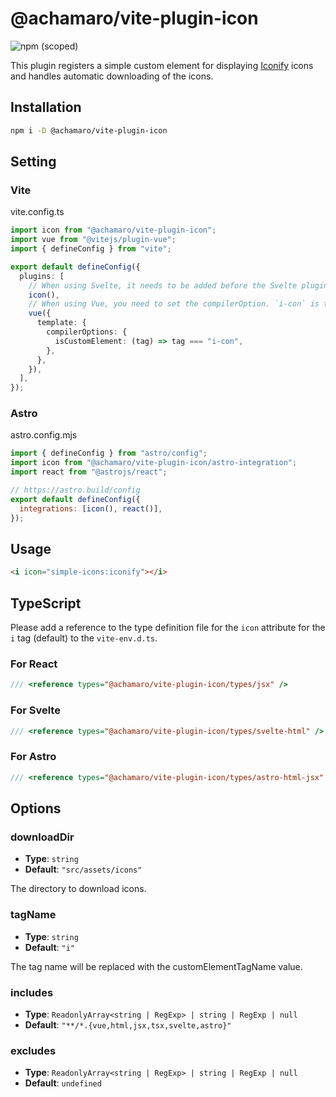 # @achamaro/vite-plugin-icon

![npm (scoped)](https://img.shields.io/npm/v/@achamaro/vite-plugin-icon)

[Iconify]: https://iconify.design/

This plugin registers a simple custom element for displaying [Iconify] icons and handles automatic downloading of the icons.

## Installation

```sh
npm i -D @achamaro/vite-plugin-icon
```

## Setting

### Vite

vite.config.ts

```typescript
import icon from "@achamaro/vite-plugin-icon";
import vue from "@vitejs/plugin-vue";
import { defineConfig } from "vite";

export default defineConfig({
  plugins: [
    // When using Svelte, it needs to be added before the Svelte plugin
    icon(),
    // When using Vue, you need to set the compilerOption. `i-con` is the default value for `options.customElementTagName`.
    vue({
      template: {
        compilerOptions: {
          isCustomElement: (tag) => tag === "i-con",
        },
      },
    }),
  ],
});
```

### Astro

astro.config.mjs

```javascript
import { defineConfig } from "astro/config";
import icon from "@achamaro/vite-plugin-icon/astro-integration";
import react from "@astrojs/react";

// https://astro.build/config
export default defineConfig({
  integrations: [icon(), react()],
});
```

## Usage

```html
<i icon="simple-icons:iconify"></i>
```

## TypeScript

Please add a reference to the type definition file for the `icon` attribute for the `i` tag (default) to the `vite-env.d.ts`.

### For React

```ts
/// <reference types="@achamaro/vite-plugin-icon/types/jsx" />
```

### For Svelte

```ts
/// <reference types="@achamaro/vite-plugin-icon/types/svelte-html" />
```

### For Astro

```ts
/// <reference types="@achamaro/vite-plugin-icon/types/astro-html-jsx" />
```

## Options

### downloadDir

- **Type**: `string`
- **Default**: `"src/assets/icons"`

The directory to download icons.

### tagName

- **Type**: `string`
- **Default**: `"i"`

The tag name will be replaced with the customElementTagName value.

### includes

- **Type**: `ReadonlyArray<string | RegExp> | string | RegExp | null`
- **Default**: `"**/*.{vue,html,jsx,tsx,svelte,astro}"`

### excludes

- **Type**: `ReadonlyArray<string | RegExp> | string | RegExp | null`
- **Default**: `undefined`
